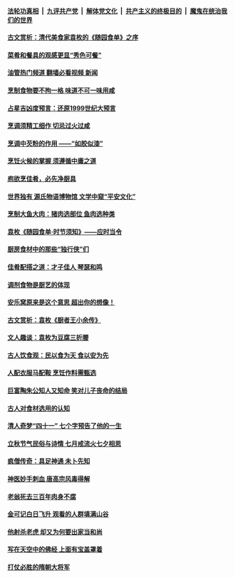 ####  [法轮功真相](../../../../basic/blob/master/README.md?t=08291731) &nbsp;|&nbsp; [九评共产党](../../../../9ping.md/blob/master/README.md?t=08291731) &nbsp;|&nbsp; [解体党文化](../../../../jtdwh.md/blob/master/README.md?t=08291731)  &nbsp;|&nbsp; [共产主义的终极目的](../../../../gczydzjmd.md/blob/master/README.md?t=08291731) &nbsp;|&nbsp; [魔鬼在统治我们的世界](../../../../mgztzwmdsj.md/blob/master/README.md?t=08291731) 

#### [古文赏析：清代美食家袁枚的《随园食单》之序](../pages/prog647/a103513238.md?t=08291731) 

#### [菜肴和餐具的观感更显“秀色可餐”](../pages/prog647/a103512362.md?t=08291731) 

#### [油管热门频道 翻墙必看视频 新闻](http://45.76.130.85:81/youtube.html?08291731)

#### [烹制食物要不拘一格 味道不可一味用咸](../pages/prog647/a103511096.md?t=08291731) 

#### [占星吉凶度预言：还原1999世纪大预言](../pages/prog647/a103511033.md?t=08291731) 

#### [烹调须精工细作 切忌过火过咸](../pages/prog647/a103510280.md?t=08291731) 

#### [烹调中芡粉的作用 ——“如胶似漆”](../pages/prog647/a103509436.md?t=08291731) 

#### [烹饪火候的掌握 须遵循中庸之道](../pages/prog647/a103508602.md?t=08291731) 

#### [庖欲烹佳肴，必先净厨具](../pages/prog647/a103507958.md?t=08291731) 

#### [世界独有 源氏物语博物馆 文学中窥“平安文化”](../pages/prog647/a103507400.md?t=08291731) 

#### [烹制大鱼大肉：猪肉选部位 鱼肉选种类](../pages/prog647/a103506750.md?t=08291731) 

#### [袁枚《随园食单·时节须知》——应时当令](../pages/prog647/a103506056.md?t=08291731) 

#### [厨房食材中的那些“独行侠”们](../pages/prog647/a103504983.md?t=08291731) 

#### [佳肴配搭之道：才子佳人 琴瑟和鸣](../pages/prog647/a103503848.md?t=08291731) 

#### [调剂食物是厨艺的体现](../pages/prog647/a103502965.md?t=08291731) 

#### [安乐窝原来是这个意思 超出你的想像！](../pages/prog647/a103502954.md?t=08291731) 

#### [古文赏析：袁枚《厨者王小余传》](../pages/prog647/a103502405.md?t=08291731) 

#### [文人趣谈：袁枚为豆腐三折腰](../pages/prog647/a103501302.md?t=08291731) 

#### [古人饮食观：民以食为天 食以安为先](../pages/prog647/a103500289.md?t=08291731) 

#### [人配衣服马配鞍 烹饪作料需甄选](../pages/prog647/a103499430.md?t=08291731) 

#### [巨富陶朱公知人又知命 笑对儿子丧命的结局](../pages/prog647/a103499045.md?t=08291731) 

#### [古人对食材选用的认知](../pages/prog647/a103498729.md?t=08291731) 

#### [清人奇梦“四十一” 七个字预告了他的一生](../pages/prog647/a103497329.md?t=08291731) 

#### [立秋节气民俗与诗情 七月戒流火七夕相思](../pages/prog647/a103496875.md?t=08291731) 

#### [疯僧传奇：具足神通 未卜先知](../pages/prog647/a103496740.md?t=08291731) 

#### [神医妙手刺血 唐高宗风毒得解](../pages/prog647/a103494080.md?t=08291731) 

#### [老翁死去三百年肉身不腐](../pages/prog647/a103492685.md?t=08291731) 

#### [金可记白日飞升 观看的人群填满山谷](../pages/prog647/a103492648.md?t=08291731) 

#### [他射杀老虎 却又为何要出家当和尚](../pages/prog647/a103491770.md?t=08291731) 

#### [写在天空中的佛经 上面有宝盖罩着](../pages/prog647/a103491773.md?t=08291731) 

#### [打仗必胜的隋朝大将军](../pages/prog647/a103490160.md?t=08291731) 

<img src='http://gfw-breaker.win/goodnews/indexes/prog647.md' width='0px' height='0px'/>
